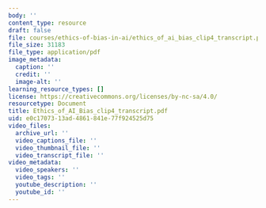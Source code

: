 ```yaml
---
body: ''
content_type: resource
draft: false
file: courses/ethics-of-bias-in-ai/ethics_of_ai_bias_clip4_transcript.pdf
file_size: 31183
file_type: application/pdf
image_metadata:
  caption: ''
  credit: ''
  image-alt: ''
learning_resource_types: []
license: https://creativecommons.org/licenses/by-nc-sa/4.0/
resourcetype: Document
title: Ethics_of_AI_Bias_clip4_transcript.pdf
uid: e0c17073-13ad-4861-841e-77f924525d75
video_files:
  archive_url: ''
  video_captions_file: ''
  video_thumbnail_file: ''
  video_transcript_file: ''
video_metadata:
  video_speakers: ''
  video_tags: ''
  youtube_description: ''
  youtube_id: ''
---
```

